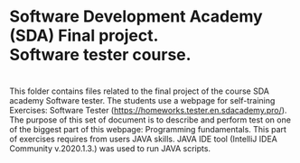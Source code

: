 # Software Development Academy (SDA) Final project. <br> Software tester course.<h1>

This folder contains files related to the final project of the course SDA academy Software tester. The students use a webpage for self-training Exercises: Software Tester (https://homeworks.tester.en.sdacademy.pro/). The purpose of this set of document is to describe and perform test on one of the biggest part of this webpage: Programming fundamentals. This part of exercises requires from users JAVA skills. JAVA IDE tool (IntelliJ IDEA Community v.2020.1.3.) was used to run JAVA scripts. 
